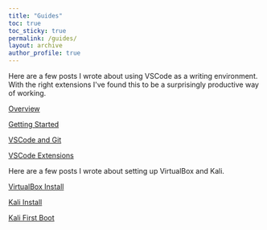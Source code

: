 ```yaml
---
title: "Guides"
toc: true
toc_sticky: true
permalink: /guides/
layout: archive
author_profile: true
---
```


Here are a few posts I wrote about using VSCode as a writing environment. With the right extensions I've found this to be a surprisingly productive way of working.

[Overview](https://pencer.io/guides/guides-creating-free-blog)

[Getting Started](https://pencer.io/guides/guides-getting-started-github)

[VSCode and Git](https://pencer.io/guides/guides-vscode-git)

[VSCode Extensions](https://pencer.io/guides/guides-vscode-extensions)

Here are a few posts I wrote about setting up VirtualBox and Kali.

[VirtualBox Install](https://pencer.io/guides/guides-virtualbox-install)

[Kali Install](https://pencer.io/guides/guides-kali-install)

[Kali First Boot](https://pencer.io/guides/guides-kali-first-boot)
